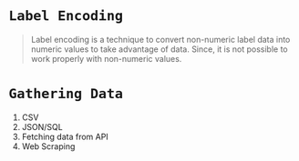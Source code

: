 # **```Label Encoding```**

> Label encoding is a technique to convert non-numeric label data into numeric values to take advantage of data. Since, it is not possible to work properly with non-numeric values.

# **```Gathering Data```**

1. CSV
2. JSON/SQL
3. Fetching data from API
4. Web Scraping 
